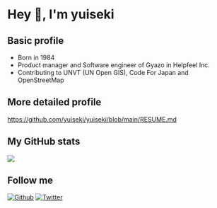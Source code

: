# Hey 🍻, I'm yuiseki

## Basic profile

- Born in 1984
- Product manager and Software engineer of Gyazo in Helpfeel Inc.
- Contributing to UNVT (UN Open GIS), Code For Japan and OpenStreetMap

## More detailed profile

https://github.com/yuiseki/yuiseki/blob/main/RESUME.md

## My GitHub stats

![](https://github-profile-summary-cards.vercel.app/api/cards/repos-per-language?username=yuiseki&theme=default)

## Follow me

[![Github](https://img.shields.io/github/followers/yuiseki?label=Follow&style=social)](https://github.com/yuiseki)
[![Twitter](https://img.shields.io/twitter/follow/yuiseki_?style=social)](https://twitter.com/yuiseki_)
